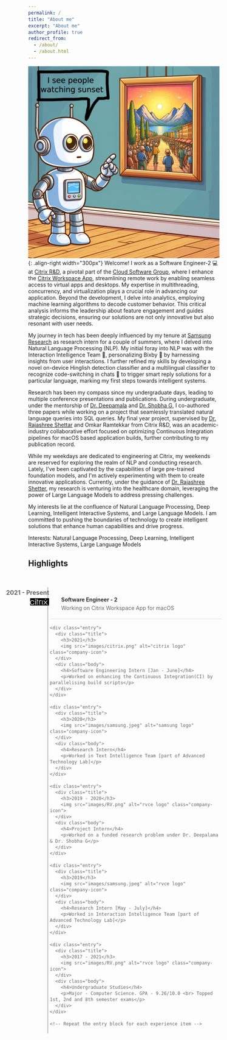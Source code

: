 ```yaml
---
permalink: /
title: "About me"
excerpt: "About me"
author_profile: true
redirect_from: 
  - /about/
  - /about.html
---
```


![Motivation](images/quote3.png){: .align-right width="300px"}
Welcome! I work as a Software Engineer-2 &#x1F4BB; at [Citrix R&D](https://www.citrix.com/about/), a pivotal part of the [Cloud Software Group](https://www.cloud.com/), where I enhance the [Citrix Workspace App](https://docs.citrix.com/en-us/citrix-workspace-app-for-mac.html), streamlining remote work by enabling seamless access to virtual apps and desktops. My expertise in multithreading, concurrency, and virtualization plays a crucial role in advancing our application. Beyond the development, I delve into analytics, employing machine learning algorithms to decode customer behavior. This critical analysis informs the leadership about feature engagement and guides strategic decisions, ensuring our solutions are not only innovative but also resonant with user needs.

My journey in tech has been deeply influenced by my tenure at [Samsung Research](https://research.samsung.com/sri-b) as research intern for a couple of summers, where I delved into Natural Language Processing (NLP). My initial foray into NLP was with the Interaction Intelligence Team &#x1F9E0;, personalizing Bixby &#x1F916; by harnessing insights from user interactions. I further refined my skills by developing a novel on-device Hinglish detection classifier and a multilingual classifier to recognize code-switching in chats &#x1F4AC; to trigger smart reply solutions for a particular language, marking my first steps towards intelligent systems.

Research has been my compass since my undergraduate days, leading to multiple conference presentations and publications. During undergraduate, under the mentorship of [Dr. Deepamala](https://rvce.edu.in/cs-deepamala) and [Dr. Shobha G](https://rvce.edu.in/cs-shobhag), I co-authored three papers while working on a project that seamlessly translated natural language queries into SQL queries. My final year project, supervised by [Dr. Rajashree Shettar]() and Omkar Ramtekkar from Citrix R&D, was an academic-industry collaborative effort focused on optimizing Continuous Integration pipelines for macOS based application builds, further contributing to my publication record.

While my weekdays are dedicated to engineering at Citrix, my weekends are reserved for exploring the realm of NLP and conducting research. Lately, I've been captivated by the capabilities of large pre-trained foundation models, and I'm actively experimenting with them to create innovative applications. Currently, under the guidance of [Dr. Rajashree Shetter](https://rvce.edu.in//cs-rajashree), my research is venturing into the healthcare domain, leveraging the power of Large Language Models to address pressing challenges.

My interests lie at the confluence of Natural Language Processing, Deep Learning, Intelligent Interactive Systems, and Large Language Models. I am committed to pushing the boundaries of technology to create intelligent solutions that enhance human capabilities and drive progress.

Interests: Natural Language Processing, Deep Learning, Intelligent Interactive Systems, Large Language Models

<section>
  <h2>Highlights</h2>

  <div class="timeline">
    <div class="entry">
      <div class="title">
        <h3>2021 - Present</h3>
        <img src="images/citrix.png" alt="citrix logo" class="company-icon">
      </div>
      <div class="body">
        <h4>Software Engineer - 2</h4>
        <p>Working on Citrix Workspace App for macOS</p>
      </div>
    </div>

    <div class="entry">
      <div class="title">
        <h3>2021</h3>
        <img src="images/citrix.png" alt="citrix logo" class="company-icon">
      </div>
      <div class="body">
        <h4>Software Engineering Intern [Jan - June]</h4>
        <p>Worked on enhancing the Continuous Integration(CI) by parallelising build scripts</p>
      </div>
    </div>

    <div class="entry">
      <div class="title">
        <h3>2020</h3>
        <img src="images/samsung.jpeg" alt="samsung logo" class="company-icon">
      </div>
      <div class="body">
        <h4>Research Intern</h4>
        <p>Worked in Text Intelligence Team [part of Advanced Technology Lab]</p>
      </div>
    </div>

    <div class="entry">
      <div class="title">
        <h3>2019 - 2020</h3>
        <img src="images/RV.png" alt="rvce logo" class="company-icon">
      </div>
      <div class="body">
        <h4>Project Intern</h4>
        <p>Worked on a funded research problem under Dr. Deepalama & Dr. Shobha G</p>
      </div>
    </div>

    <div class="entry">
      <div class="title">
        <h3>2019</h3>
        <img src="images/samsung.jpeg" alt="rvce logo" class="company-icon">
      </div>
      <div class="body">
        <h4>Research Intern [May - July]</h4>
        <p>Worked in Interaction Intelligence Team [part of Advanced Technology Lab]</p>
      </div>
    </div>

    <div class="entry">
      <div class="title">
        <h3>2017 - 2021</h3>
        <img src="images/RV.png" alt="rvce logo" class="company-icon">
      </div>
      <div class="body">
        <h4>Undergraduate Studies</h4>
        <p>Major - Computer Science. GPA - 9.26/10.0 <br> Topped 1st, 2nd and 8th semester exams</p>
      </div>
    </div>

    <!-- Repeat the entry block for each experience item -->
  </div>
</section>

<style>
  .timeline {
    border-left: 3px solid #cccccc;
    border-bottom-right-radius: 4px;
    border-top-right-radius: 4px;
    color: #666666;
    margin: 50px;
    padding: 4px;
    position: relative;
    width: 90%;
  }
  .timeline .entry {
    border-bottom: 1px solid #dddddd;
    padding: 20px 0px;
    position: relative;
  }
  .timeline .entry .title {
    left: -217px;
    padding: 0 15px;
    position: absolute;
    text-align: right;
    top: 0;
    width: 200px;
  }
  .timeline .entry .title h3 {
    margin: 0;
    padding: 0;
    font-size: 16px;
  }
  .timeline .entry .title .company-icon {
    width: 50px; /* Adjust size as needed */
    height: auto;
    margin-top: 5px; /* Adjust spacing as needed */
  }
  .timeline .entry .body {
    margin-left: 30px; /* Adjust based on the size of your icons */
  }
  .timeline .entry .body h4 {
    margin: 0;
    color: #333333;
  }
  .timeline .entry .body p {
    margin: 5px 0 0 0;
    padding: 0;
  }
</style>

